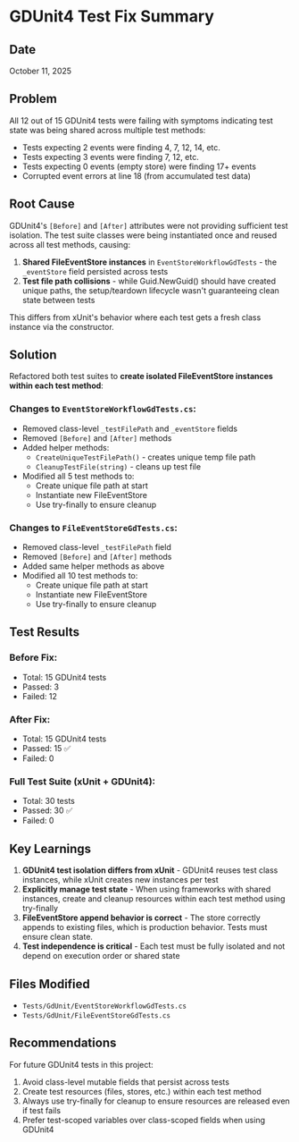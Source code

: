 # GDUnit4 Test Fix Summary

## Date
October 11, 2025

## Problem
All 12 out of 15 GDUnit4 tests were failing with symptoms indicating test state was being shared across multiple test methods:

- Tests expecting 2 events were finding 4, 7, 12, 14, etc.
- Tests expecting 3 events were finding 7, 12, etc.
- Tests expecting 0 events (empty store) were finding 17+ events
- Corrupted event errors at line 18 (from accumulated test data)

## Root Cause
GDUnit4's `[Before]` and `[After]` attributes were not providing sufficient test isolation. The test suite classes were being instantiated once and reused across all test methods, causing:

1. **Shared FileEventStore instances** in `EventStoreWorkflowGdTests` - the `_eventStore` field persisted across tests
2. **Test file path collisions** - while Guid.NewGuid() should have created unique paths, the setup/teardown lifecycle wasn't guaranteeing clean state between tests

This differs from xUnit's behavior where each test gets a fresh class instance via the constructor.

## Solution
Refactored both test suites to **create isolated FileEventStore instances within each test method**:

### Changes to `EventStoreWorkflowGdTests.cs`:
- Removed class-level `_testFilePath` and `_eventStore` fields
- Removed `[Before]` and `[After]` methods
- Added helper methods:
  - `CreateUniqueTestFilePath()` - creates unique temp file path
  - `CleanupTestFile(string)` - cleans up test file
- Modified all 5 test methods to:
  - Create unique file path at start
  - Instantiate new FileEventStore
  - Use try-finally to ensure cleanup

### Changes to `FileEventStoreGdTests.cs`:
- Removed class-level `_testFilePath` field
- Removed `[Before]` and `[After]` methods  
- Added same helper methods as above
- Modified all 10 test methods to:
  - Create unique file path at start
  - Instantiate new FileEventStore
  - Use try-finally to ensure cleanup

## Test Results
### Before Fix:
- Total: 15 GDUnit4 tests
- Passed: 3
- Failed: 12

### After Fix:
- Total: 15 GDUnit4 tests
- Passed: 15 ✅
- Failed: 0

### Full Test Suite (xUnit + GDUnit4):
- Total: 30 tests
- Passed: 30 ✅
- Failed: 0

## Key Learnings
1. **GDUnit4 test isolation differs from xUnit** - GDUnit4 reuses test class instances, while xUnit creates new instances per test
2. **Explicitly manage test state** - When using frameworks with shared instances, create and cleanup resources within each test method using try-finally
3. **FileEventStore append behavior is correct** - The store correctly appends to existing files, which is production behavior. Tests must ensure clean state.
4. **Test independence is critical** - Each test must be fully isolated and not depend on execution order or shared state

## Files Modified
- `Tests/GdUnit/EventStoreWorkflowGdTests.cs`
- `Tests/GdUnit/FileEventStoreGdTests.cs`

## Recommendations
For future GDUnit4 tests in this project:
1. Avoid class-level mutable fields that persist across tests
2. Create test resources (files, stores, etc.) within each test method
3. Always use try-finally for cleanup to ensure resources are released even if test fails
4. Prefer test-scoped variables over class-scoped fields when using GDUnit4
